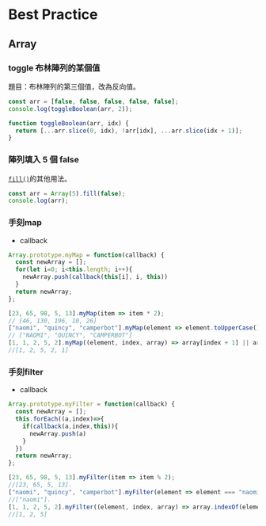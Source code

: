 # Best Practice

## Array

### toggle 布林陣列的某個值

題目：布林陣列的第三個值，改為反向值。

```javascript
const arr = [false, false, false, false, false];
console.log(toggleBoolean(arr, 2));

function toggleBoolean(arr, idx) {
  return [...arr.slice(0, idx), !arr[idx], ...arr.slice(idx + 1)];
}
```

### 陣列填入 5 個 false

[`fill()`](https://developer.mozilla.org/zh-TW/docs/Web/JavaScript/Reference/Global_Objects/Array/fill)的其他用法。

```javascript
const arr = Array(5).fill(false);
console.log(arr);
```
### 手刻map
- callback
```javascript
Array.prototype.myMap = function(callback) {
  const newArray = [];
  for(let i=0; i<this.length; i++){  
    newArray.push(callback(this[i], i, this))
  }
  return newArray;
};

[23, 65, 98, 5, 13].myMap(item => item * 2);
// [46, 130, 196, 10, 26]
["naomi", "quincy", "camperbot"].myMap(element => element.toUpperCase());
// ["NAOMI", "QUINCY", "CAMPERBOT"]
[1, 1, 2, 5, 2].myMap((element, index, array) => array[index + 1] || array[0]) 
//[1, 2, 5, 2, 1]
```
### 手刻filter
- callback
```javascript
Array.prototype.myFilter = function(callback) {
  const newArray = [];
  this.forEach((a,index)=>{
    if(callback(a,index,this)){
      newArray.push(a)
    }
  })
  return newArray;
};

[23, 65, 98, 5, 13].myFilter(item => item % 2);
//[23, 65, 5, 13].
["naomi", "quincy", "camperbot"].myFilter(element => element === "naomi");
//["naomi"].
[1, 1, 2, 5, 2].myFilter((element, index, array) => array.indexOf(element) === index);
//[1, 2, 5]
```
